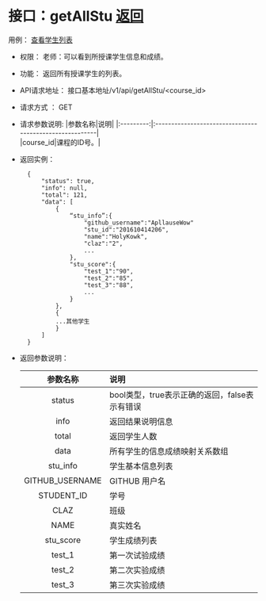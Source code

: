 # 接口：getAllStu  [返回](../README.md)
用例： [查看学生列表](../case/showStuList.md)

- 权限：
    老师：可以看到所授课学生信息和成绩。

- 功能：
    返回所有授课学生的列表。

- API请求地址：
   接口基本地址/v1/api/getAllStu/<course_id>

- 请求方式 ：
    GET

- 请求参数说明:
    |参数名称|说明|
    |:---------:|:--------------------------------------------------------|      
    |course_id|课程的ID号。|

- 返回实例：

        {
            "status": true,
            "info": null,
            "total": 121,
            "data": [
                {
                    “stu_info”:{
                        "github_username":"ApllauseWow"
                        "stu_id":"201610414206",
                        "name":"HolyKowk",
                        "claz":"2",
                        ...    
                    },
                    "stu_score":{
                        "test_1":"90",
                        "test_2":"85",
                        "test_3":"88",
                        ...
                    }
                },
                {
                ...其他学生
                }
            ]
        }

- 返回参数说明：

  |参数名称|说明|
  |:---------:|:--------------------------------------------------------|
  |status|bool类型，true表示正确的返回，false表示有错误|
  |info|返回结果说明信息|
  |total|返回学生人数|
  |data|所有学生的信息成绩映射关系数组|
  |stu_info|学生基本信息列表|
  |GITHUB_USERNAME|GITHUB 用户名|
  |STUDENT_ID|学号|
  |CLAZ|班级|
  |NAME|真实姓名|
  |stu_score|学生成绩列表|
  |test_1|第一次试验成绩|
  |test_2|第二次实验成绩|
  |test_3|第三次实验成绩|